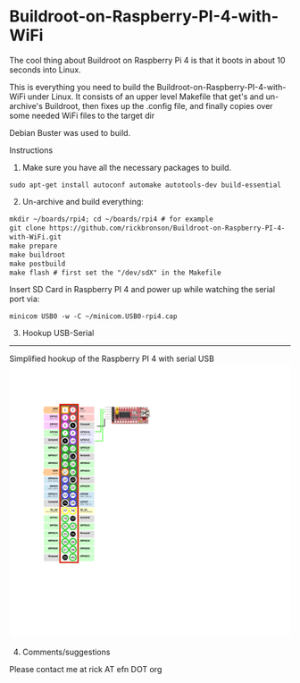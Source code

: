   Buildroot-on-Raspberry-PI-4-with-WiFi
==========================================

The cool thing about Buildroot on Raspberry Pi 4 is that it boots in about 10 seconds into Linux.

This is everything you need to build the Buildroot-on-Raspberry-PI-4-with-WiFi under Linux.  It consists of an upper level Makefile that get's and un-archive's Buildroot, then fixes up the .config file, and finally copies over some needed WiFi files to the target dir

Debian Buster was used to build.

  Instructions

1. Make sure you have all the necessary packages to build.

```
sudo apt-get install autoconf automake autotools-dev build-essential
```

2. Un-archive and build everything:

```
mkdir ~/boards/rpi4; cd ~/boards/rpi4 # for example
git clone https://github.com/rickbronson/Buildroot-on-Raspberry-PI-4-with-WiFi.git
make prepare
make buildroot
make postbuild
make flash # first set the "/dev/sdX" in the Makefile

```

Insert SD Card in Raspberry PI 4 and power up while watching the serial port via:
```
minicom USB0 -w -C ~/minicom.USB0-rpi4.cap
```

3. Hookup USB-Serial
--------------

Simplified hookup of the Raspberry PI 4 with serial USB
![USB Serial hookup](https://github.com/rickbronson/Buildroot-on-Raspberry-PI-4-with-WiFi/blob/master/schematic1.png "USB Serial hookup")

4. Comments/suggestions

  Please contact me at rick AT efn DOT org
